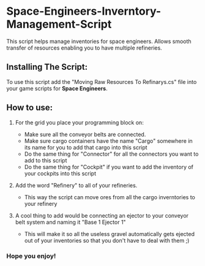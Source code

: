 # Space-Engineers-Inverntory-Management-Script
This script helps manage inventories for space engineers. Allows smooth transfer of resources enabling you to have multiple refineries.

## Installing The Script:
To use this script add the "Moving Raw Resources To Refinarys.cs" file into your game scripts for **Space Engineers**.

## How to use:
  1. For the grid you place your programming block on:
  
      - Make sure all the conveyor belts are connected.
      - Make sure cargo containers have the name "Cargo" somewhere in its name for you to add that cargo into this script
      - Do the same thing for "Connector" for all the connectors you want to add to this script
      - Do the same thing for "Cockpit" if you want to add the inventory of your cockpits into this script

  2. Add the word "Refinery" to all of your refineries.
  
      - This way the script can move ores from all the cargo inverntories to your refinery
    
  3. A cool thing to add would be connecting an ejector to your conveyor belt system and naming it "Base 1 Ejector 1"
  
     - This will make it so all the useless gravel automatically gets ejected out of your inventories so that you don't have to deal with them ;)
     
### Hope you enjoy!
